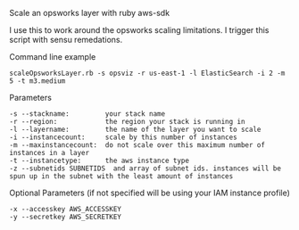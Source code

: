 Scale an opsworks layer with ruby aws-sdk

I use this to work around the opsworks scaling limitations. I trigger this script with sensu remedations.

Command line example

```
scaleOpsworksLayer.rb -s opsviz -r us-east-1 -l ElasticSearch -i 2 -m 5 -t m3.medium
```

Parameters

```
-s --stackname:         your stack name
-r --region:            the region your stack is running in
-l --layername:         the name of the layer you want to scale
-i --instancecount:     scale by this number of instances
-m --maxinstancecount:  do not scale over this maximum number of instances in a layer
-t --instancetype:      the aws instance type
-z --subnetids SUBNETIDS  and array of subnet ids. instances will be spun up in the subnet with the least amount of instances
```

Optional Parameters (if not specified will be using your IAM instance profile)

```
-x --accesskey AWS_ACCESSKEY
-y --secretkey AWS_SECRETKEY

```
